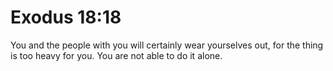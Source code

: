 # Exodus 18:18

You and the people with you will certainly wear yourselves out, for the thing is too heavy for you. You are not able to do it alone.
